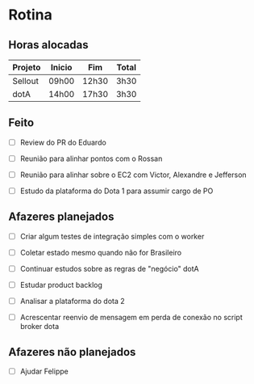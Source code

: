# Rotina

## Horas alocadas

Projeto | Inicio | Fim | Total
--------|--------|-----|------
Sellout | 09h00 | 12h30 | 3h30
dotA    | 14h00 | 17h30 | 3h30

## Feito

 - [ ] Review do PR do Eduardo

 - [ ] Reunião para alinhar pontos com o Rossan
 - [ ] Reunião para alinhar sobre o EC2 com Victor, Alexandre e Jefferson
 - [ ] Estudo da plataforma do Dota 1 para assumir cargo de PO

## Afazeres planejados

 - [ ] Criar algum testes de integração simples com o worker
 - [ ] Coletar estado mesmo quando não for Brasileiro

 - [ ] Continuar estudos sobre as regras de "negócio" dotA
 - [ ] Estudar product backlog
- [ ] Analisar a plataforma do dota 2
 - [ ] Acrescentar reenvio de mensagem em perda de conexão no script broker dota

## Afazeres não planejados

- [ ] Ajudar Felippe
<!--stackedit_data:
eyJoaXN0b3J5IjpbMTE4MzU2ODI0NywtMTc5MDEzMTgzMiw0ND
IzODA3NzcsOTc0OTgwMTQ1LC0xMzM5NjU2NjcyXX0=
-->